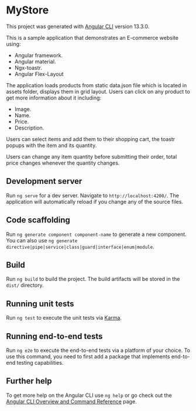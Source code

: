 # MyStore

This project was generated with [Angular CLI](https://github.com/angular/angular-cli) version 13.3.0.   

This is a sample application that demonstrates an E-commerce website using:   

  - Angular framework. 
  - Angular material.
  - Ngx-toastr. 
  - Angular Flex-Layout   

The application loads products from static data.json file which is located in assets folder, displays them in grid layout. Users can click on any product to get more information about it including:   

  - Image.
  - Name.
  - Price.
  - Description.   
  
Users can select items and add them to their shopping cart, the toastr popups with the item and its quantity.   
 
Users can change any item quantity before submitting their order, total price changes whenever the quantity changes.

## Development server

Run `ng serve` for a dev server. Navigate to `http://localhost:4200/`. The application will automatically reload if you change any of the source files.

## Code scaffolding

Run `ng generate component component-name` to generate a new component. You can also use `ng generate directive|pipe|service|class|guard|interface|enum|module`.

## Build

Run `ng build` to build the project. The build artifacts will be stored in the `dist/` directory.

## Running unit tests

Run `ng test` to execute the unit tests via [Karma](https://karma-runner.github.io).

## Running end-to-end tests

Run `ng e2e` to execute the end-to-end tests via a platform of your choice. To use this command, you need to first add a package that implements end-to-end testing capabilities.

## Further help

To get more help on the Angular CLI use `ng help` or go check out the [Angular CLI Overview and Command Reference](https://angular.io/cli) page.
